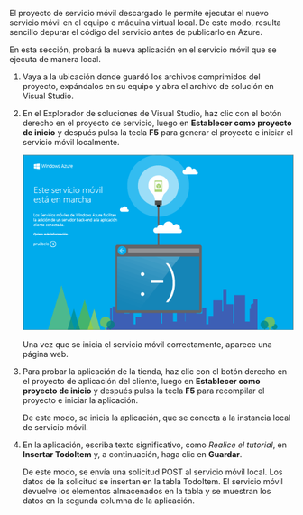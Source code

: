 
El proyecto de servicio móvil descargado le permite ejecutar el nuevo servicio móvil en el equipo o máquina virtual local. De este modo, resulta sencillo depurar el código del servicio antes de publicarlo en Azure.

En esta sección, probará la nueva aplicación en el servicio móvil que se ejecuta de manera local.

1. Vaya a la ubicación donde guardó los archivos comprimidos del proyecto, expándalos en su equipo y abra el archivo de solución en Visual Studio.

2. En el Explorador de soluciones de Visual Studio, haz clic con el botón derecho en el proyecto de servicio, luego en **Establecer como proyecto de inicio** y después pulsa la tecla **F5** para generar el proyecto e iniciar el servicio móvil localmente.

	![](./media/mobile-services-dotnet-backend-test-local-service-dotnet/mobile-service-startup.png)

	Una vez que se inicia el servicio móvil correctamente, aparece una página web.

3. Para probar la aplicación de la tienda, haz clic con el botón derecho en el proyecto de aplicación del cliente, luego en **Establecer como proyecto de inicio** y después pulsa la tecla **F5** para recompilar el proyecto e iniciar la aplicación.

	De este modo, se inicia la aplicación, que se conecta a la instancia local de servicio móvil.

4. En la aplicación, escriba texto significativo, como _Realice el tutorial_, en **Insertar TodoItem** y, a continuación, haga clic en **Guardar**.

	De este modo, se envía una solicitud POST al servicio móvil local. Los datos de la solicitud se insertan en la tabla TodoItem. El servicio móvil devuelve los elementos almacenados en la tabla y se muestran los datos en la segunda columna de la aplicación.

<!---HONumber=Oct15_HO3-->